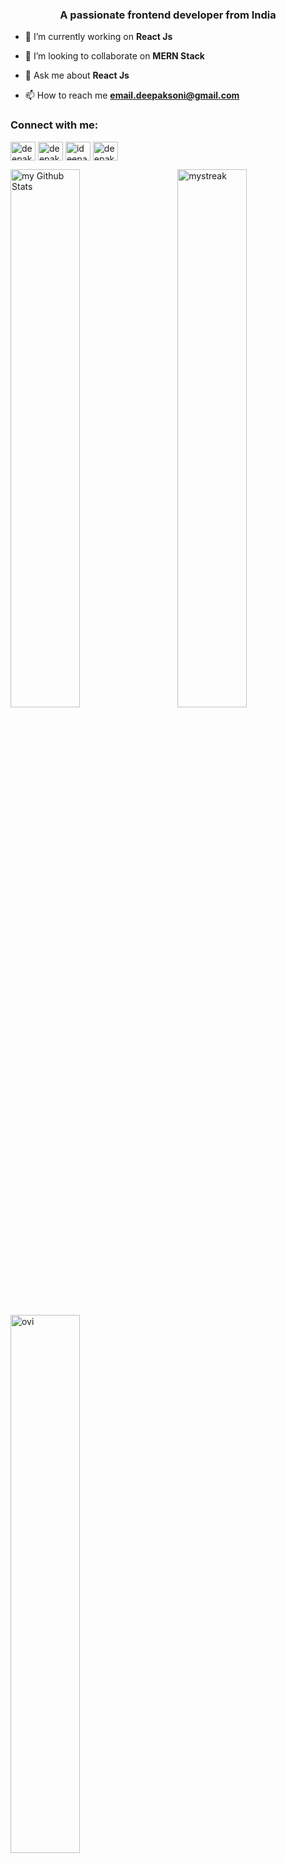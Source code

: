 <h3 align="center">A passionate frontend developer from India</h3>

- 🔭 I’m currently working on **React Js**

- 👯 I’m looking to collaborate on **MERN Stack**

- 💬 Ask me about **React Js**

- 📫 How to reach me **email.deepaksoni@gmail.com**

<h3 align="left">Connect with me:</h3>
<p align="left">
<a href="https://linkedin.com/in/deepakksoni" target="blank"><img align="center" src="https://raw.githubusercontent.com/rahuldkjain/github-profile-readme-generator/master/src/images/icons/Social/linked-in-alt.svg" alt="deepakksoni" height="30" width="40" /></a>
<a href="https://stackoverflow.com/users/11419299/deepak-soni" target="blank"><img align="center" src="https://raw.githubusercontent.com/rahuldkjain/github-profile-readme-generator/master/src/images/icons/Social/stack-overflow.svg" alt="deepak-soni" height="30" width="40" /></a>
<a href="https://instagram.com/ideepaksonii" target="blank"><img align="center" src="https://raw.githubusercontent.com/rahuldkjain/github-profile-readme-generator/master/src/images/icons/Social/instagram.svg" alt="ideepaksonii" height="30" width="40" /></a>
<a href="https://www.youtube.com/c/deepak soni" target="blank"><img align="center" src="https://raw.githubusercontent.com/rahuldkjain/github-profile-readme-generator/master/src/images/icons/Social/youtube.svg" alt="deepak soni" height="30" width="40" /></a>
</p>


<img width="47%" align="left" src="https://github-readme-stats.vercel.app/api?username=deepak100ni&include_all_commits=true&count_private=true&show_icons=true&line_height=20&title_color=2B5BBD&icon_color=1124BB&text_color=A1A1A1&bg_color=0,000000,130F40" alt="my Github Stats"/>

<img align="right" width="47%" src="https://github-readme-streak-stats.herokuapp.com/?user=deepak100ni&theme=tokyonight" alt="mystreak"/>

<img width="47%" src="https://github-readme-stats.vercel.app/api/top-langs?username=deepak100ni&show_icons=true&locale=en&layout=compact&theme=chartreuse-dark" alt="ovi" />

